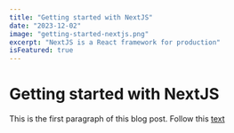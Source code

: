 ```yaml
---
title: "Getting started with NextJS"
date: "2023-12-02"
image: "getting-started-nextjs.png"
excerpt: "NextJS is a React framework for production"
isFeatured: true
---
```


# Getting started with NextJS

This is the first paragraph of this blog post. Follow this [text](https://www.google.com)
